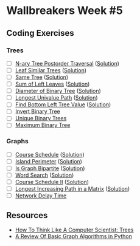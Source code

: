 # Wallbreakers Week #5

## Coding Exercises

### Trees
- [ ] [N-ary Tree Postorder Traversal](https://leetcode.com/problems/n-ary-tree-postorder-traversal) ([Solution]())
- [ ] [Leaf Similar Trees](https://leetcode.com/problems/leaf-similar-trees) ([Solution]())
- [ ] [Same Tree](https://leetcode.com/problems/same-tree) ([Solution]())
- [ ] [Sum of Left Leaves](https://leetcode.com/problems/sum-of-left-leaves) ([Solution]())
- [ ] [Diameter of Binary Tree](https://leetcode.com/problems/diameter-of-binary-tree) ([Solution]())
- [ ] [Longest Univalue Path](https://leetcode.com/problems/longest-univalue-path) ([Solution]())
- [ ] [Find Bottom Left Tree Value](https://leetcode.com/problems/find-bottom-left-tree-value) ([Solution]())
- [ ] [Invert Binary Tree](https://leetcode.com/problems/invert-binary-tree/)
- [ ] [Unique Binary Trees](https://leetcode.com/problems/unique-binary-search-trees/)
- [ ] [Maximum Binary Tree](https://leetcode.com/problems/maximum-binary-tree/)

### Graphs
- [ ] [Course Schedule](https://leetcode.com/problems/course-schedule) ([Solution]())
- [ ] [Island Perimeter](https://leetcode.com/problems/island-perimeter) ([Solution]())
- [ ] [Is Graph Bipartite](https://leetcode.com/problems/is-graph-bipartite) ([Solution]())
- [ ] [Word Search](https://leetcode.com/problems/word-search) ([Solution]())
- [ ] [Course Schedule II](https://leetcode.com/problems/course-schedule-ii) ([Solution]())
- [ ] [Longest Increasing Path in a Matrix](https://leetcode.com/problems/longest-increasing-path-in-a-matrix) ([Solution]())
- [ ] [Network Delay Time](https://leetcode.com/problems/network-delay-time/)

## Resources
- [How To Think Like A Computer Scientist: Trees](http://www.openbookproject.net/thinkcs/python/english2e/ch21.html)
- [A Review Of Basic Graph Algorithms in Python](https://sahandsaba.com/review-of-basic-algorithms-and-data-structures-in-python-graph-algorithms.html)

